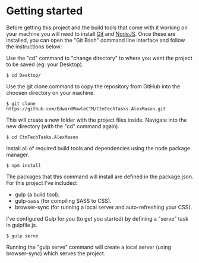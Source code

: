 # Getting started

Before getting this project and the build tools that come with it working on your machine you will need to install [Git](http://git-scm.com) and [NodeJS](http://nodejs.org). Once these are installed, you can open the "Git Bash" command line interface and follow the instructions below:

Use the "cd" command to "change directory" to where you want the project to be saved (eg: your Desktop).

```
$ cd Desktop/
```

Use the git clone command to copy the repository from GitHub into the choosen directory on your machine.

```
$ git clone https://github.com/EdwardMowleCTM/CtmTechTasks.AlexMason.git
```

This will create a new folder with the project files inside. Navigate into the new directory (with the "cd" command again).

```
$ cd CtmTechTasks.AlexMason
```

Install all of required build tools and dependencies using the node package manager.

```
$ npm install
```

The packages that this command will install are defined in the package.json. For this project I've included:

* gulp (a build tool).
* gulp-sass (for compiling SASS to CSS).
* browser-sync (for running a local server and auto-refreshing your CSS).

I've configured Gulp for you (to get you started) by defining a "serve" task in gulpfile.js.

```
$ gulp serve
```

Running the "gulp serve" command will create a local server (using browser-sync) which serves the project.
